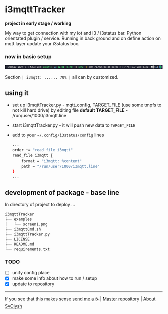 # i3mqttTracker

**project in early stage / working**

My way to get connection with my iot and i3 / i3status bar. Python orientated plugin / service. Running in back ground and on define action on mqtt layer update your i3status box.

### now in basic setup

![](./examples/screen1.png)

Section `| i3mqtt: ...... 70% |` all can by customized.

## using it

* set up i3mqttTracker.py - mqtt_config, TARGET_FILE (use some tmpfs to not kill hard drive) by editing file
  **default TARGET_FILE** - /run/user/1000/i3mqtt.line

* start i3mqttTracker.py - it will push new data to `TARGET_FILE`

* add to your `~/.config/i3status/config` lines
  
  ```bash
  ...
  order += "read_file i3mqtt"
  read_file i3mqtt {
      format = "i3mqtt: %content"
      path = "/run/user/1000/i3mqtt.line"
  }
  ...
  ```

## development of package - base line

  In directory of project to deploy ...

  ```shell
  i3mqttTracker
  ├── examples
  │   └── screen1.png
  ├── i3mqttCmd.sh
  ├── i3mqttTracker.py
  ├── LICENSE
  ├── README.md
  └── requirements.txt
  ```


### TODO
  - [ ] unify config place
  - [x] make some info about how to run / setup
  - [x] update to repository 

---

If you see that this makes sense [ send me a ☕ ](https://ko-fi.com/B0B0DFYGS) | [Master repository](https://github.com/yOyOeK1/oiyshTerminal) | [About SvOiysh](https://www.youtube.com/@svoiysh)

